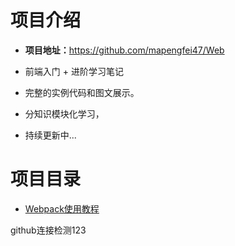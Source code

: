 # 项目介绍

- **项目地址：**<https://github.com/mapengfei47/Web>

- 前端入门 + 进阶学习笔记
- 完整的实例代码和图文展示。
- 分知识模块化学习，
- 持续更新中...

# 项目目录

- [Webpack使用教程](https://github.com/mapengfei47/webpack)

 

github连接检测123